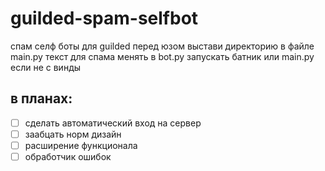 # guilded-spam-selfbot
спам селф боты для guilded
перед юзом выстави директорию в файле main.py
текст для спама менять в bot.py
запускать батник или main.py если не с винды

## в планах:
 - [ ] сделать автоматический вход на сервер
 - [ ] заабцать норм дизайн
 - [ ] расширение функционала
 - [ ] обработчик ошибок
